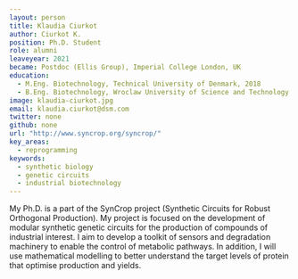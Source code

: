 ```yaml
---
layout: person
title: Klaudia Ciurkot
author: Ciurkot K.
position: Ph.D. Student
role: alumni
leaveyear: 2021
became: Postdoc (Ellis Group), Imperial College London, UK
education:
  - M.Eng. Biotechnology, Technical University of Denmark, 2018
  - B.Eng. Biotechnology, Wroclaw University of Science and Technology 2016
image: klaudia-ciurkot.jpg
email: klaudia.ciurkot@dsm.com
twitter: none
github: none
url: "http://www.syncrop.org/syncrop/"
key_areas:
  - reprogramming
keywords:
  - synthetic biology
  - genetic circuits
  - industrial biotechnology
---
```

My Ph.D. is a part of the SynCrop project (Synthetic Circuits for Robust Orthogonal Production). My project is focused on the development of modular synthetic genetic circuits for the production of compounds of industrial interest. I aim to develop a toolkit of sensors and degradation machinery to enable the control of metabolic pathways. In addition, I will use mathematical modelling to better understand the target levels of protein that optimise production and yields.
